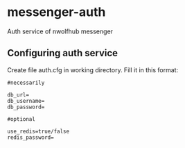 # messenger-auth
Auth service of nwolfhub messenger



## Configuring auth service
Create file auth.cfg in working directory. Fill it in this format:
```text
#necessarily

db_url=
db_username=
db_password=

#optional

use_redis=true/false
redis_password=
```
